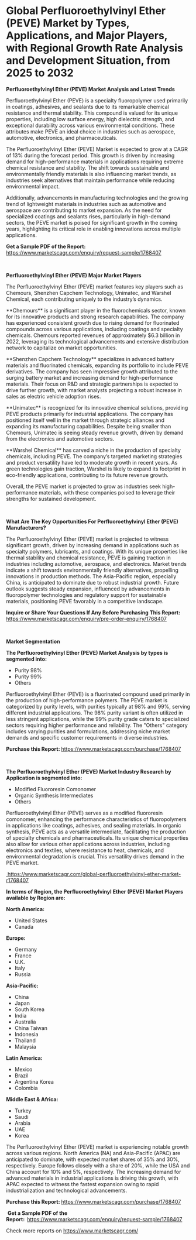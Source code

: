 <p><h1>Global Perfluoroethylvinyl Ether (PEVE) Market by Types, Applications, and Major Players, with Regional Growth Rate Analysis and Development Situation, from 2025 to 2032</h1></p><p><strong>Perfluoroethylvinyl Ether (PEVE) Market Analysis and Latest Trends</strong></p>
<p><p>Perfluoroethylvinyl Ether (PEVE) is a specialty fluoropolymer used primarily in coatings, adhesives, and sealants due to its remarkable chemical resistance and thermal stability. This compound is valued for its unique properties, including low surface energy, high dielectric strength, and exceptional durability across various environmental conditions. These attributes make PEVE an ideal choice in industries such as aerospace, automotive, electronics, and pharmaceuticals.</p><p>The Perfluoroethylvinyl Ether (PEVE) Market is expected to grow at a CAGR of 13% during the forecast period. This growth is driven by increasing demand for high-performance materials in applications requiring extreme chemical resistance and stability. The shift towards sustainable and environmentally friendly materials is also influencing market trends, as industries seek alternatives that maintain performance while reducing environmental impact. </p><p>Additionally, advancements in manufacturing technologies and the growing trend of lightweight materials in industries such as automotive and aerospace are contributing to market expansion. As the need for specialized coatings and sealants rises, particularly in high-demand sectors, the PEVE market is poised for significant growth in the coming years, highlighting its critical role in enabling innovations across multiple applications.</p></p>
<p><strong>Get a Sample PDF of the Report:&nbsp;</strong> <a href="https://www.marketscagr.com/enquiry/request-sample/1768407?utm_campaign=2648&utm_medium=2&utm_source=Github&utm_content=ia&utm_term=03042025&utm_id=perfluoroethylvinyl-ether-peve">https://www.marketscagr.com/enquiry/request-sample/1768407</a></p>
<p>&nbsp;</p>
<p><strong>Perfluoroethylvinyl Ether (PEVE) Major Market Players</strong></p>
<p><p>The Perfluoroethylvinyl Ether (PEVE) market features key players such as Chemours, Shenzhen Capchem Technology, Unimatec, and Warshel Chemical, each contributing uniquely to the industry’s dynamics.</p><p>**Chemours** is a significant player in the fluorochemicals sector, known for its innovative products and strong research capabilities. The company has experienced consistent growth due to rising demand for fluorinated compounds across various applications, including coatings and specialty chemicals. Chemours reported revenues of approximately $6.3 billion in 2022, leveraging its technological advancements and extensive distribution network to capitalize on market opportunities.</p><p>**Shenzhen Capchem Technology** specializes in advanced battery materials and fluorinated chemicals, expanding its portfolio to include PEVE derivatives. The company has seen impressive growth attributed to the surging battery market and increasing demand for high-performance materials. Their focus on R&D and strategic partnerships is expected to drive further growth, with market analysts projecting a robust increase in sales as electric vehicle adoption rises.</p><p>**Unimatec** is recognized for its innovative chemical solutions, providing PEVE products primarily for industrial applications. The company has positioned itself well in the market through strategic alliances and expanding its manufacturing capabilities. Despite being smaller than Chemours, Unimatec is seeing steady revenue growth, driven by demand from the electronics and automotive sectors.</p><p>**Warshel Chemical** has carved a niche in the production of specialty chemicals, including PEVE. The company’s targeted marketing strategies and product versatility have led to moderate growth in recent years. As green technologies gain traction, Warshel is likely to expand its footprint in eco-friendly applications, contributing to its future revenue growth.</p><p>Overall, the PEVE market is projected to grow as industries seek high-performance materials, with these companies poised to leverage their strengths for sustained development.</p></p>
<p>&nbsp;</p>
<p><strong>What Are The Key Opportunities For Perfluoroethylvinyl Ether (PEVE) Manufacturers?</strong></p>
<p><p>The Perfluoroethylvinyl Ether (PEVE) market is projected to witness significant growth, driven by increasing demand in applications such as specialty polymers, lubricants, and coatings. With its unique properties like thermal stability and chemical resistance, PEVE is gaining traction in industries including automotive, aerospace, and electronics. Market trends indicate a shift towards environmentally friendly alternatives, propelling innovations in production methods. The Asia-Pacific region, especially China, is anticipated to dominate due to robust industrial growth. Future outlook suggests steady expansion, influenced by advancements in fluoropolymer technologies and regulatory support for sustainable materials, positioning PEVE favorably in a competitive landscape.</p></p>
<p><strong>Inquire or Share Your Questions If Any Before Purchasing This Report:</strong> <a href="https://www.marketscagr.com/enquiry/pre-order-enquiry/1768407?utm_campaign=2648&utm_medium=2&utm_source=Github&utm_content=ia&utm_term=03042025&utm_id=perfluoroethylvinyl-ether-peve">https://www.marketscagr.com/enquiry/pre-order-enquiry/1768407</a></p>
<p>&nbsp;</p>
<p><strong>Market Segmentation</strong></p>
<p><strong>The Perfluoroethylvinyl Ether (PEVE) Market Analysis by types is segmented into:</strong></p>
<p><ul><li>Purity 98%</li><li>Purity 99%</li><li>Others</li></ul></p>
<p><p>Perfluoroethylvinyl Ether (PEVE) is a fluorinated compound used primarily in the production of high-performance polymers. The PEVE market is categorized by purity levels, with purities typically at 98% and 99%, serving different industrial applications. The 98% purity variant is often utilized in less stringent applications, while the 99% purity grade caters to specialized sectors requiring higher performance and reliability. The "Others" category includes varying purities and formulations, addressing niche market demands and specific customer requirements in diverse industries.</p></p>
<p><strong>Purchase this Report:&nbsp;</strong><a href="https://www.marketscagr.com/purchase/1768407?utm_campaign=2648&utm_medium=2&utm_source=Github&utm_content=ia&utm_term=03042025&utm_id=perfluoroethylvinyl-ether-peve">https://www.marketscagr.com/purchase/1768407</a></p>
<p>&nbsp;</p>
<p><strong>The Perfluoroethylvinyl Ether (PEVE) Market Industry Research by Application is segmented into:</strong></p>
<p><ul><li>Modified Fluororesin Comonomer</li><li>Organic Synthesis Intermediates</li><li>Others</li></ul></p>
<p><p>Perfluoroethylvinyl Ether (PEVE) serves as a modified fluororesin comonomer, enhancing the performance characteristics of fluoropolymers in applications like coatings, adhesives, and sealing materials. In organic synthesis, PEVE acts as a versatile intermediate, facilitating the production of specialty chemicals and pharmaceuticals. Its unique chemical properties also allow for various other applications across industries, including electronics and textiles, where resistance to heat, chemicals, and environmental degradation is crucial. This versatility drives demand in the PEVE market.</p></p>
<p><a href="https://www.marketscagr.com/global-perfluoroethylvinyl-ether-market-r1768407?utm_campaign=2648&utm_medium=2&utm_source=Github&utm_content=ia&utm_term=03042025&utm_id=perfluoroethylvinyl-ether-peve">&nbsp;https://www.marketscagr.com/global-perfluoroethylvinyl-ether-market-r1768407</a></p>
<p><strong>In terms of Region, the Perfluoroethylvinyl Ether (PEVE) Market Players available by Region are:</strong></p>
<p>
    <p> <strong> North America: </strong>
        <ul>
            <li>United States</li>
            <li>Canada</li>
        </ul>
        </p> 
    <p> <strong> Europe: </strong>
        <ul>
            <li>Germany</li>
            <li>France</li>
            <li>U.K.</li>
            <li>Italy</li>
            <li>Russia</li>
        </ul>
        </p> 
    <p> <strong> Asia-Pacific: </strong>
        <ul>
            <li>China</li>
            <li>Japan</li>
            <li>South Korea</li>
            <li>India</li>
            <li>Australia</li>
            <li>China Taiwan</li>
            <li>Indonesia</li>
            <li>Thailand</li>
            <li>Malaysia</li>
        </ul>
        </p> 
    <p> <strong> Latin America: </strong>
        <ul>
            <li>Mexico</li>
            <li>Brazil</li>
            <li>Argentina Korea</li>
            <li>Colombia</li>
        </ul>
        </p> 
    <p> <strong> Middle East & Africa: </strong>
        <ul>
            <li>Turkey</li>
            <li>Saudi</li>
            <li>Arabia</li>
            <li>UAE</li>
            <li>Korea</li>
        </ul>
    </p>
    </p>
<p><p>The Perfluoroethylvinyl Ether (PEVE) market is experiencing notable growth across various regions. North America (NA) and Asia-Pacific (APAC) are anticipated to dominate, with expected market shares of 35% and 30%, respectively. Europe follows closely with a share of 20%, while the USA and China account for 10% and 5%, respectively. The increasing demand for advanced materials in industrial applications is driving this growth, with APAC expected to witness the fastest expansion owing to rapid industrialization and technological advancements.</p></p>
<p><strong>Purchase this Report: </strong><a href="https://www.marketscagr.com/purchase/1768407?utm_campaign=2648&utm_medium=2&utm_source=Github&utm_content=ia&utm_term=03042025&utm_id=perfluoroethylvinyl-ether-peve">https://www.marketscagr.com/purchase/1768407</a></p>
<p>&nbsp;<strong>Get a Sample PDF of the Report:&nbsp;&nbsp;</strong><a href="https://www.marketscagr.com/enquiry/request-sample/1768407?utm_campaign=2648&utm_medium=2&utm_source=Github&utm_content=ia&utm_term=03042025&utm_id=perfluoroethylvinyl-ether-peve">https://www.marketscagr.com/enquiry/request-sample/1768407</a></p>
<p><strong></strong></p>
<p>Check more reports on <a href="https://www.marketscagr.com/?utm_campaign=2648&utm_medium=2&utm_source=Github&utm_content=ia&utm_term=03042025&utm_id=perfluoroethylvinyl-ether-peve">https://www.marketscagr.com/</a></p>